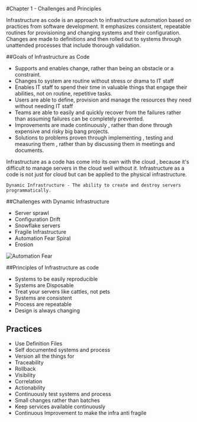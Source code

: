 #Chapter 1 - Challenges and Principles
                                     
Infrastructure as code is an approach to infrastructure automation based on practices from software development. It emphasizes consistent, repeatable routines for provisioning and changing systems and their configuration. Changes are made to definitions and then rolled out to systems through unattended processes that include thorough validation.
                    
##Goals of Infrastructure as Code
* Supports and enables change, rather than being an obstacle  or a constraint.
* Changes to system are routine without stress or drama to IT staff
* Enables IT staff to spend their time in valuable things that engage their abilities, not on routine, repetitive tasks.
* Users are able to define,  provision  and manage the resources they need without needing IT staff 
* Teams are able to easily  and quickly recover from the failures rather than assuming failures can be completely prevented.
* Improvements are made continuously , rather than done through expensive and risky big bang projects. 
* Solutions to problems proven through implementing , testing and measuring them , rather than by discussing them in meetings and documents. 

Infrastructure as a code  has come into its own with the cloud , because it's difficult to manage servers in the cloud well without it. Infrastructure as a code is not just for cloud but can be applied to the physical infrastructure. 

```Dynamic Infrastructure - The ability to create and destroy servers programmatically.```

##Challenges with Dynamic Infrastructure
* Server sprawl 
* Configuration Drift
* Snowflake servers
* Fragile Infrastructure
* Automation Fear Spiral
* Erosion

![Automation Fear](/resources/automation-fear-spiral.png)

##Principles of Infrastructure as code
* Systems to be easily reproducible 
* Systems are Disposable 
* Treat your servers like cattles, not pets
* Systems are consistent
* Process are repeatable
* Design is always changing

## Practices
* Use Definition Files
* Self documented systems and process
* Version all the things for 
* Traceability
* Rollback
* Visibility
* Correlation 
* Actionability
* Continuously test systems and process
* Small changes rather than batches
* Keep services available continuously
* Continuous Improvement to make the infra anti fragile

